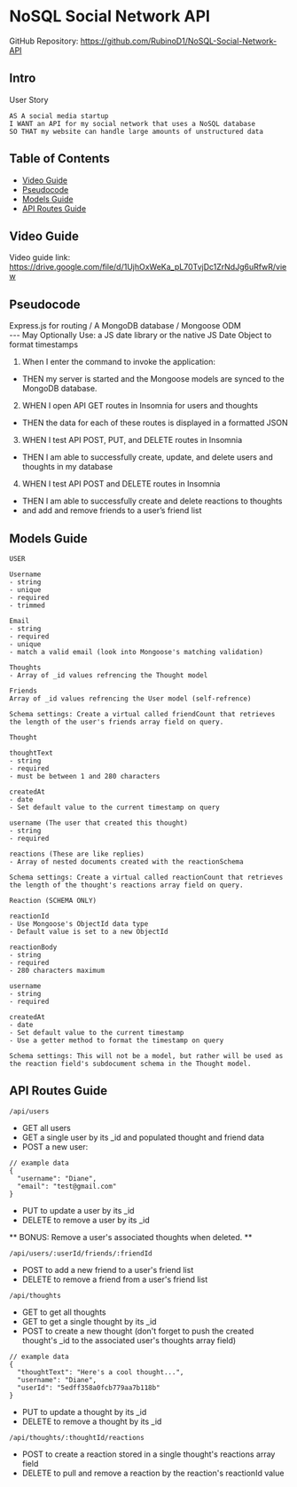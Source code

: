# NoSQL Social Network API

GitHub Repository: https://github.com/RubinoD1/NoSQL-Social-Network-API

## Intro

User Story

```
AS A social media startup
I WANT an API for my social network that uses a NoSQL database
SO THAT my website can handle large amounts of unstructured data
```

## Table of Contents

- [Video Guide](#video-guide)
- [Pseudocode](#pseudocode)
- [Models Guide](#models-guide)
- [API Routes Guide](#api-routes-guide)


## Video Guide <a name="video-guide"></a>

Video guide link: https://drive.google.com/file/d/1UjhOxWeKa_pL70TvjDc1ZrNdJg6uRfwR/view

## Pseudocode <a name="pseudocode"></a>

Express.js for routing /  A MongoDB database  /  Mongoose ODM  
--- May Optionally Use: a JS date library or the native JS Date Object to format timestamps 

1) When I enter the command to invoke the application:
- THEN my server is started and the Mongoose models are synced to the MongoDB database.

2) WHEN I open API GET routes in Insomnia for users and thoughts
-  THEN the data for each of these routes is displayed in a formatted JSON

3) WHEN I test API POST, PUT, and DELETE routes in Insomnia
- THEN I am able to successfully create, update, and delete users and thoughts in my database

4) WHEN I test API POST and DELETE routes in Insomnia
- THEN I am able to successfully create and delete reactions to thoughts 
- and add and remove friends to a user’s friend list

## Models Guide <a name="models-guide"></a>
```
USER

Username 
- string 
- unique
- required
- trimmed

Email 
- string 
- required
- unique 
- match a valid email (look into Mongoose's matching validation)

Thoughts 
- Array of _id values refrencing the Thought model 

Friends 
Array of _id values refrencing the User model (self-refrence)

Schema settings: Create a virtual called friendCount that retrieves the length of the user's friends array field on query.
```
```
Thought 

thoughtText
- string 
- required
- must be between 1 and 280 characters

createdAt
- date
- Set default value to the current timestamp on query

username (The user that created this thought)
- string 
- required

reactions (These are like replies)
- Array of nested documents created with the reactionSchema

Schema settings: Create a virtual called reactionCount that retrieves the length of the thought's reactions array field on query.
```
```
Reaction (SCHEMA ONLY)

reactionId
- Use Mongoose's ObjectId data type
- Default value is set to a new ObjectId

reactionBody 
- string 
- required
- 280 characters maximum

username 
- string 
- required

createdAt
- date 
- Set default value to the current timestamp
- Use a getter method to format the timestamp on query

Schema settings: This will not be a model, but rather will be used as the reaction field's subdocument schema in the Thought model.
```

## API Routes Guide <a name="api-routes-guide"></a>
```
/api/users
```
- GET all users 
- GET a single user by its _id and populated thought and friend data 
- POST a new user:

```
// example data
{
  "username": "Diane",
  "email": "test@gmail.com"
}
```
- PUT to update a user by its _id 
- DELETE to remove a user by its _id 

** BONUS: Remove a user's associated thoughts when deleted. **

```
/api/users/:userId/friends/:friendId
```
- POST to add a new friend to a user's friend list
- DELETE to remove a friend from a user's friend list

```
/api/thoughts
```
- GET to get all thoughts 
- GET to get a single thought by its _id
- POST to create a new thought 
(don't forget to push the created thought's _id to the associated user's thoughts array field)

```
// example data
{
  "thoughtText": "Here's a cool thought...",
  "username": "Diane",
  "userId": "5edff358a0fcb779aa7b118b"
}
```

- PUT to update a thought by its _id 
- DELETE to remove a thought by its _id 

```
/api/thoughts/:thoughtId/reactions
```
- POST to create a reaction stored in a single thought's reactions array field
- DELETE to pull and remove a reaction by the reaction's reactionId value